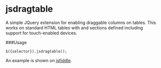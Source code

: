 # jsdragtable
A simple JQuery extension for enabling draggable columns on tables. This works on standard HTML tables with <thead> and <tbody> sections defined including support for touch-enabled devices.

###Usage

```
$({selector}).jsdragtable();
```

An example is shown on [jsfiddle](http://jsfiddle.net/brentj73/hs2n71mo/).
